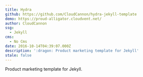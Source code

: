 ```yaml
---
title: Hydra
github: https://github.com/CloudCannon/hydra-jekyll-template
demo: https://proud-alligator.cloudvent.net/
author: CloudCannon
ssg:
  - Jekyll
cms:
  - No Cms
date: 2016-10-14T04:39:07.000Z
description: ':dragon: Product marketing template for Jekyll'
stale: false
---
```


Product marketing template for Jekyll.
